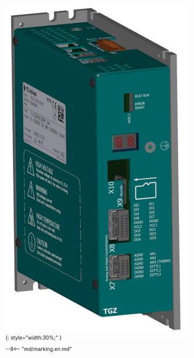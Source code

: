 ![TGZ-S-230-5/15 pic](../../../../source/img/photo_TGZ-S-230-5_15-RI.webp){: style="width:30%;" }

--8<-- "md/marking.en.md"
